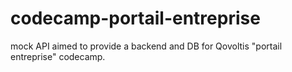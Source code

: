 # codecamp-portail-entreprise
mock API aimed to provide a backend and DB for Qovoltis "portail entreprise" codecamp.  
